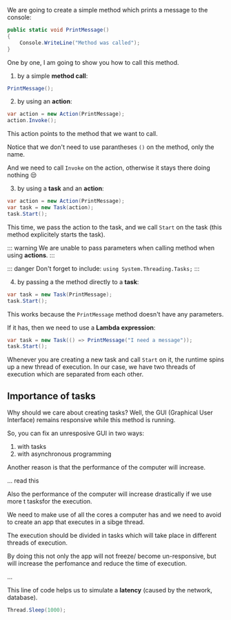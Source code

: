 

We are going to create a simple method which prints a message to the console:

``` cs
public static void PrintMessage()
{
    Console.WriteLine("Method was called");
}
```

One by one, I am going to show you how to call this method.

1. by a simple **method call**:

``` cs
PrintMessage();
```

2. by using an **action**:

``` cs
var action = new Action(PrintMessage);
action.Invoke();
```

This action points to the method that we want to call.

Notice that we don't need to use parantheses `()` on the method, only the name.

And we need to call `Invoke` on the action, otherwise it stays there doing nothing :unamused:

3. by using a **task** and an **action**:

``` cs
var action = new Action(PrintMessage);
var task = new Task(action);
task.Start();
```

This time, we pass the action to the task, and we call `Start` on the task (this method explicitely starts the task).

::: warning
We are unable to pass parameters when calling method when using **actions**.
:::

::: danger
Don't forget to include: `using System.Threading.Tasks;`
:::


4. by passing a the method directly to a **task**:

``` cs
var task = new Task(PrintMessage);
task.Start();
```

This works because the `PrintMessage` method doesn't have any parameters.

If it has, then we need to use a **Lambda expression**:

``` cs
var task = new Task(() => PrintMessage("I need a message"));
task.Start();
```

Whenever you are creating a new task and call `Start` on it, the runtime spins up a new thread of execution. In our case, we have two threads of execution which are separated from each other.

## Importance of tasks

Why should we care about creating tasks?
Well, the GUI (Graphical User Interface) remains responsive while this method is running.


So, you can fix an unresposive GUI in two ways:
1. with tasks
2. with asynchronous programming


Another reason is that the performance of the computer will increase.



... read this

Also the performance of the computer will increase drastically if we use more t tasksfor the execution.

We need to make use of all the cores a computer has and we need to avoid to create an app that executes in a sibge thread.

The execution should be divided in tasks which will take place in different threads of execution.

By doing this not only the app will not freeze/ become un-responsive, but will increase the perfomance and reduce the time of execution.

...




This line of code helps us to simulate a **latency** (caused by the network, database).

``` cs
Thread.Sleep(1000);
```




